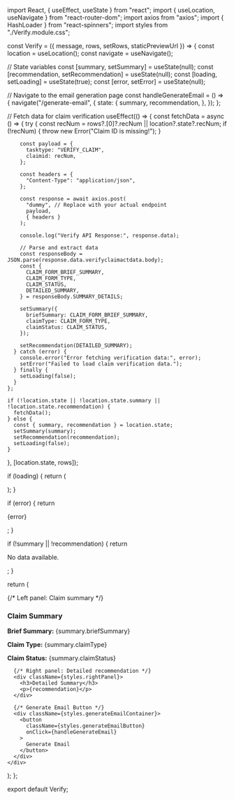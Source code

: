 import React, { useEffect, useState } from "react";
import { useLocation, useNavigate } from "react-router-dom";
import axios from "axios";
import { HashLoader } from "react-spinners";
import styles from "./Verify.module.css";

const Verify = ({ message, rows, setRows, staticPreviewUrl }) => {
  const location = useLocation();
  const navigate = useNavigate();

  // State variables
  const [summary, setSummary] = useState(null);
  const [recommendation, setRecommendation] = useState(null);
  const [loading, setLoading] = useState(true);
  const [error, setError] = useState(null);

  // Navigate to the email generation page
  const handleGenerateEmail = () => {
    navigate("/generate-email", {
      state: {
        summary,
        recommendation,
      },
    });
  };

  // Fetch data for claim verification
  useEffect(() => {
    const fetchData = async () => {
      try {
        const recNum = rows?.[0]?.recNum || location?.state?.recNum;
        if (!recNum) {
          throw new Error("Claim ID is missing!");
        }

        const payload = {
          tasktype: "VERIFY_CLAIM",
          claimid: recNum,
        };

        const headers = {
          "Content-Type": "application/json",
        };

        const response = await axios.post(
          "dummy", // Replace with your actual endpoint
          payload,
          { headers }
        );

        console.log("Verify API Response:", response.data);

        // Parse and extract data
        const responseBody = JSON.parse(response.data.verifyclaimactdata.body);
        const {
          CLAIM_FORM_BRIEF_SUMMARY,
          CLAIM_FORM_TYPE,
          CLAIM_STATUS,
          DETAILED_SUMMARY,
        } = responseBody.SUMMARY_DETAILS;

        setSummary({
          briefSummary: CLAIM_FORM_BRIEF_SUMMARY,
          claimType: CLAIM_FORM_TYPE,
          claimStatus: CLAIM_STATUS,
        });

        setRecommendation(DETAILED_SUMMARY);
      } catch (error) {
        console.error("Error fetching verification data:", error);
        setError("Failed to load claim verification data.");
      } finally {
        setLoading(false);
      }
    };

    if (!location.state || !location.state.summary || !location.state.recommendation) {
      fetchData();
    } else {
      const { summary, recommendation } = location.state;
      setSummary(summary);
      setRecommendation(recommendation);
      setLoading(false);
    }
  }, [location.state, rows]);

  if (loading) {
    return (
      <div className={styles.spinnerContainer}>
        <HashLoader color="#0f5fdc" size={40} />
      </div>
    );
  }

  if (error) {
    return <p className={styles.errorMessage}>{error}</p>;
  }

  if (!summary || !recommendation) {
    return <p className={styles.noDataMessage}>No data available.</p>;
  }

  return (
    <div className={styles.verifyContainer}>
      {/* Left panel: Claim summary */}
      <div className={styles.leftPanel}>
        <h3>Claim Summary</h3>
        <p>
          <strong>Brief Summary:</strong> {summary.briefSummary}
        </p>
        <p>
          <strong>Claim Type:</strong> {summary.claimType}
        </p>
        <p>
          <strong>Claim Status:</strong> {summary.claimStatus}
        </p>
      </div>

      {/* Right panel: Detailed recommendation */}
      <div className={styles.rightPanel}>
        <h3>Detailed Summary</h3>
        <p>{recommendation}</p>
      </div>

      {/* Generate Email Button */}
      <div className={styles.generateEmailContainer}>
        <button
          className={styles.generateEmailButton}
          onClick={handleGenerateEmail}
        >
          Generate Email
        </button>
      </div>
    </div>
  );
};

export default Verify;

